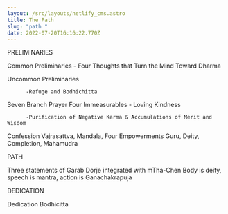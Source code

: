 ```yaml
---
layout: /src/layouts/netlify_cms.astro
title: The Path
slug: "path "
date: 2022-07-20T16:16:22.770Z
---
```

PRELIMINARIES 

  Common Preliminaries - Four Thoughts that Turn the Mind Toward Dharma

  Uncommon Preliminaries

          -Refuge and Bodhichitta

Seven Branch Prayer 
Four Immeasurables - Loving Kindness

          -Purification of Negative Karma & Accumulations of Merit and Wisdom

Confession 
Vajrasattva, Mandala, Four Empowerments 
Guru, Deity, Completion, Mahamudra 
  
PATH

Three statements of Garab Dorje integrated with mTha-Chen 
Body is deity, speech is mantra, action is Ganachakrapuja

DEDICATION 

Dedication Bodhicitta 
